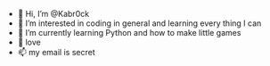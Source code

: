 - 👋 Hi, I’m @Kabr0ck
- 👀 I’m interested in coding in general and learning every thing I can
- 🌱 I’m currently learning Python and how to make little games
- 💞️ love
- 📫 my email is secret

<!---
Kabr0ck/Kabr0ck is a ✨ special ✨ repository because its `README.md` (this file) appears on your GitHub profile.
You can click the Preview link to take a look at your changes.
--->
